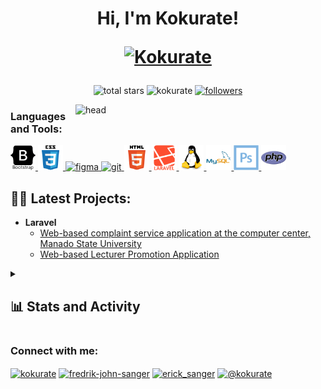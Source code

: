<h1 align="center" style:background-color=#F75B5BFF>Hi, I'm Kokurate!

<a href="https://git.io/typing-svg"><img src="https://readme-typing-svg.demolab.com?font=Fira+Code&pause=1000&color=F75B5B&center=true&width=435&lines=Cyber+Security+Enthusiast;Love+To+Learn+Cyber+Security;Always+Learning+New+Things" alt="Kokurate" /></a>
</h1>

<!-- Social badges section -->
<!-- Badges with custom icons - https://github.com/DenverCoder1/custom-icon-badges -->
<!-- View counter - https://github.com/DenverCoder1/Simple-View-Counter -->
<p align="center">
    <img alt="total stars" title="Total stars on GitHub" src="https://custom-icon-badges.demolab.com/github/stars/kokurate?color=c44745&style=for-the-badge&labelColor=F75B5B&logo=star"/></a>
    <!-- Profile Views -->
    <img src="https://komarev.com/ghpvc/?username=kokurate&label=Profile%20views&color=orange&style=for-the-badge" alt="kokurate" />
    
  <a href="https://github.com/kokurate?tab=followers">
    <img alt="followers" title="Follow me on Github" src="https://custom-icon-badges.demolab.com/github/followers/kokurate?color=c44745&labelColor=F75B5B&style=for-the-badge&logo=person-add&label=Follow&logoColor=white"/></a>

</p>


  <img alt="head" width="400" align="right" src="https://media.tenor.com/EaCAjN3sOLgAAAAC/ascii-saas-security.gif"/>

  

  <h3 align="left">Languages and Tools:</h3>
<p align="left"> <a href="https://getbootstrap.com" target="_blank" rel="noreferrer"> <img src="https://raw.githubusercontent.com/devicons/devicon/master/icons/bootstrap/bootstrap-plain-wordmark.svg" alt="bootstrap" width="40" height="40"/> </a> <a href="https://www.w3schools.com/css/" target="_blank" rel="noreferrer"> <img src="https://raw.githubusercontent.com/devicons/devicon/master/icons/css3/css3-original-wordmark.svg" alt="css3" width="40" height="40"/> </a> <a href="https://www.figma.com/" target="_blank" rel="noreferrer"> <img src="https://www.vectorlogo.zone/logos/figma/figma-icon.svg" alt="figma" width="40" height="40"/> </a> <a href="https://git-scm.com/" target="_blank" rel="noreferrer"> <img src="https://www.vectorlogo.zone/logos/git-scm/git-scm-icon.svg" alt="git" width="40" height="40"/> </a> <a href="https://www.w3.org/html/" target="_blank" rel="noreferrer"> <img src="https://raw.githubusercontent.com/devicons/devicon/master/icons/html5/html5-original-wordmark.svg" alt="html5" width="40" height="40"/> </a> <a href="https://laravel.com/" target="_blank" rel="noreferrer"> <img src="https://raw.githubusercontent.com/devicons/devicon/master/icons/laravel/laravel-plain-wordmark.svg" alt="laravel" width="40" height="40"/> </a> <a href="https://www.linux.org/" target="_blank" rel="noreferrer"> <img src="https://raw.githubusercontent.com/devicons/devicon/master/icons/linux/linux-original.svg" alt="linux" width="40" height="40"/> </a> <a href="https://www.mysql.com/" target="_blank" rel="noreferrer"> <img src="https://raw.githubusercontent.com/devicons/devicon/master/icons/mysql/mysql-original-wordmark.svg" alt="mysql" width="40" height="40"/> </a> <a href="https://www.photoshop.com/en" target="_blank" rel="noreferrer"> <img src="https://raw.githubusercontent.com/devicons/devicon/master/icons/photoshop/photoshop-line.svg" alt="photoshop" width="40" height="40"/> </a> <a href="https://www.php.net" target="_blank" rel="noreferrer"> <img src="https://raw.githubusercontent.com/devicons/devicon/master/icons/php/php-original.svg" alt="php" width="40" height="40"/> </a> </p>
 
<h2>👨‍💻 Latest Projects:</h2>

- <b>Laravel</b>
  - [Web-based complaint service application at the computer center, Manado State University](https://github.com/kokurate/appela)
  - [Web-based Lecturer Promotion Application](https://github.com/kokurate/lecturer-promotion-application)

<!--
<h2> ⌨️ Certifications </h2>

- [Coming Soon]

-->

<details> 
  <summary><h2>📊 Stats and Activity</h2></summary>

  <h3>🔥 Github Streak Stats</h3>

  <!-- GitHub Readme Streak Stats - https://github.com/DenverCoder1/github-readme-streak-stats -->
  
  [![GitHub Streak](https://streak-stats.demolab.com?user=kokurate&theme=codestackr)](https://git.io/streak-stats)
  

  <h3>💻 GitHub Profile Stats</h3>

  <!-- https://github.com/anuraghazra/github-readme-stats -->
<a href="https://github.com/anuraghazra/github-readme-stats"><img alt="Kokurate's Github Stats" src="https://github-readme-stats.vercel.app/api/?username=kokurate&show_icons=true&include_all_commits=true&count_private=true&theme=react&hide_border=true&bg_color=1F222E&title_color=F85D7F&icon_color=F8D866" height="192px"/></a>
<a href="https://github.com/anuraghazra/github-readme-stats"><img alt="Kokurate's Top Languages" src="https://github-readme-stats.vercel.app/api/top-langs/?username=kokurate&langs_count=8&layout=compact&theme=react&hide_border=true&bg_color=1F222E&title_color=F85D7F&icon_color=F8D866&hide=Jupyter%20Notebook,Roff" height="192px"/></a>

   <h3> <a href="https://tryhackme.com/p/kokurate">Try Hack Me</a></h3>
   <img src="https://tryhackme-badges.s3.amazonaws.com/kokurate.png" alt="TryHackMe">
  
</details>


<h3 align="left">Connect with me:</h3>
<p align="left">
<a href="https://twitter.com/kokurate" target="blank"><img align="center" src="https://raw.githubusercontent.com/rahuldkjain/github-profile-readme-generator/master/src/images/icons/Social/twitter.svg" alt="kokurate" height="30" width="40" /></a>
<a href="https://linkedin.com/in/fredrik-john-sanger" target="blank"><img align="center" src="https://raw.githubusercontent.com/rahuldkjain/github-profile-readme-generator/master/src/images/icons/Social/linked-in-alt.svg" alt="fredrik-john-sanger" height="30" width="40" /></a>
<a href="https://instagram.com/erick_sanger" target="blank"><img align="center" src="https://raw.githubusercontent.com/rahuldkjain/github-profile-readme-generator/master/src/images/icons/Social/instagram.svg" alt="erick_sanger" height="30" width="40" /></a>
<a href="https://medium.com/@kokurate" target="blank"><img align="center" src="https://raw.githubusercontent.com/rahuldkjain/github-profile-readme-generator/master/src/images/icons/Social/medium.svg" alt="@kokurate" height="30" width="40" /></a>
</p>


<!--
**kokurate/kokurate** is a ✨ _special_ ✨ repository because its `README.md` (this file) appears on your GitHub profile.

Here are some ideas to get you started:

- 🔭 I’m currently working on ...
- 🌱 I’m currently learning ...
- 👯 I’m looking to collaborate on ...
- 🤔 I’m looking for help with ...
- 💬 Ask me about ...
- 📫 How to reach me: ...
- 😄 Pronouns: ...
- ⚡ Fun fact: ...
-->

